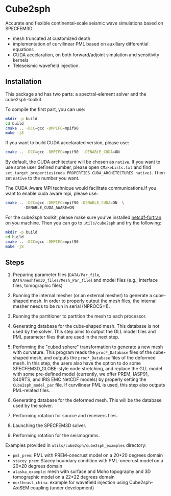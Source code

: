 # Cube2sph

Accurate and flexible continental-scale seismic wave simulations based on SPECFEM3D

- mesh truncated at customized depth
- implementation of curvilinear PML based on auxiliary differential equations
- CUDA accelaration, on both forward/adjoint simulation and sensitivity kernels
- Teleseismic wavefield injection.

## Installation
This package and has two parts: a spectral-element solver and the cube2sph-toolkit.  

To compile the first part, you can use:
```bash 
mkdir -p build
cd build
cmake .. -DCC=gcc -DMPIFC=mpif90 
make -j8
```
If you want to build CUDA accelarated version, please use:
```bash 
cmake .. -DCC=gcc -DMPIFC=mpif90  -DENABLE_CUDA=ON
```
By default, the CUDA architecture will be chosen as `native`. If you want to use some user defined number, please open `CMakeLists.txt` and find `set_target_properties(cuda PROPERTIES CUDA_ARCHITECTURES native)`. Then set `native` to the number you want.

The CUDA-Aware MPI technique would facilitate communications.If you want to enable cuda aware mpi, please use:
```bash 
cmake .. -DCC=gcc -DMPIFC=mpif90 -DENABLE_CUDA=ON  \ 
        -DENABLE_CUDA_AWARE=ON
```


For the cube2sph toolkit, please make sure you've installed [netcdf-fortran](https://docs.unidata.ucar.edu/netcdf-fortran/current/) on you machine. Then you can go to `utils/cube2sph` and try the following:

```bash 
mkdir -p build
cd build
cmake .. -DCC=gcc -DMPIFC=mpif90 
make -j8
```

## Steps
1. Preparing parameter files (`DATA/Par_file`, `DATA/meshfem3D_files/Mesh_Par_file`) and model files (e.g., interface files, tomographic files)

2. Running the internal mesher (or an external mesher) to generate a cube-shaped mesh. In order to properly output the mesh files, the internal mesher needs to be run in serial (NPROCS=1).

3. Running the partitioner to partition the mesh to each processor.

4. Generating database for the cube-shaped mesh. This database is not used by the solver. This step aims to output the GLL model files and PML parameter files that are used in the next step.

5. Performing the "cubed sphere" transformation to generate a new mesh with curvature. This program reads the `proc*_Database` files of the cube-shaped mesh, and outputs the `proc*_Database` files of the deformed mesh. In this step, the users also have the option to do some SPECFEM3D\_GLOBE-style node stretching, and replace the GLL model with some pre-defined model (currently, we offer PREM, IASP91, S40RTS, and IRIS EMC NetCDF models) by properly setting the `Cube2sph_model_par` file. If curvilinear PML is used, this step also outputs PML-related files.

6. Generating database for the deformed mesh. This will be the database used by the solver.

7. Performing rotation for source and receivers files.

8. Launching the SPECFEM3D solver.

9. Performing rotation for the seismograms.

Examples provided in `utils/cube2sph/cube2sph_examples` directory:
- `pml_prem`: PML with PREM-onecrust model on a 20\*20 degrees domain
- `stacey_prem`: Stacey boundary condition with PML-onecrust model on a 20\*20 degrees domain
- `alaska_example`: mesh with surface and Moho topography and 3D tomographic model on a 22\*22 degrees domain
- `northeast_china`: example for wavefield injection using Cube2sph-AxiSEM coupling (under development)
